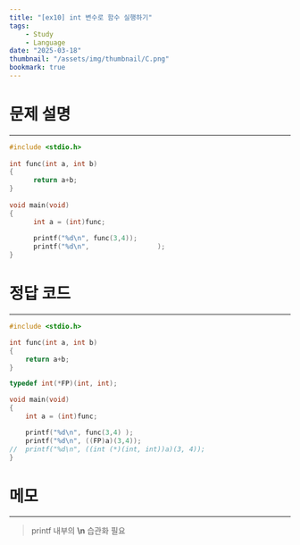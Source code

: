 ```yaml
---
title: "[ex10] int 변수로 함수 실행하기"
tags:
    - Study
    - Language
date: "2025-03-18"
thumbnail: "/assets/img/thumbnail/C.png"
bookmark: true
---
```

# 문제 설명
---

```c
#include <stdio.h>
 
int func(int a, int b)
{
      return a+b;
}
     
void main(void)
{
      int a = (int)func;
 
      printf("%d\n", func(3,4));
      printf("%d\n",                 );
}
```

# 정답 코드
---

```c
#include <stdio.h>

int func(int a, int b)
{
	return a+b;
}

typedef int(*FP)(int, int);

void main(void)
{
	int a = (int)func;

	printf("%d\n", func(3,4) );
	printf("%d\n", ((FP)a)(3,4));
//	printf("%d\n", ((int (*)(int, int))a)(3, 4));
}
```

# 메모
---
> printf 내부의 **\n** 습관화 필요
